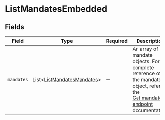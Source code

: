 # ListMandatesEmbedded


## Fields

| Field                                                                                                                                        | Type                                                                                                                                         | Required                                                                                                                                     | Description                                                                                                                                  |
| -------------------------------------------------------------------------------------------------------------------------------------------- | -------------------------------------------------------------------------------------------------------------------------------------------- | -------------------------------------------------------------------------------------------------------------------------------------------- | -------------------------------------------------------------------------------------------------------------------------------------------- |
| `mandates`                                                                                                                                   | List\<[ListMandatesMandates](../../models/operations/ListMandatesMandates.md)>                                                               | :heavy_minus_sign:                                                                                                                           | An array of mandate objects. For a complete reference of the mandate object, refer to the<br/>[Get mandate endpoint](get-mandate) documentation. |